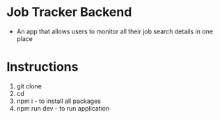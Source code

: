 # Job Tracker Backend

- An app that allows users to monitor all their job search details in one place 

# Instructions 
1. git clone <url repo-url>
2. cd <project-folder-name>
3. npm i - to install all packages
4. npm run dev - to run application